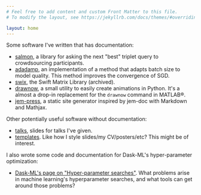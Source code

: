 ```yaml
---
# Feel free to add content and custom Front Matter to this file.
# To modify the layout, see https://jekyllrb.com/docs/themes/#overriding-theme-defaults

layout: home
---
```


Some software I've written that has documentation:

* [salmon], a library for asking the next "best" triplet query to crowdsourcing
  participants.
* [adadamp], an implementation of a method that adapts batch size to model
  quality. This method improves the convergence of SGD.
* [swix], the Swift Matrix Library (archived).
* [drawnow], a small utility to easily create animations in Python. It's a
  almost a drop-in replacement for the `drawnow` command in MATLAB®.
* [jem-press], a static site generator inspired by jem-doc with Markdown and
  Mathjax.


Other potentially useful software without documentation:

* [talks], slides for talks I've given.
* [templates]. Like how I style slides/my CV/posters/etc? This might be of
  interest.

I also wrote some code and documentation for Dask-ML's hyper-parameter
optimization:

* [Dask-ML's page on "Hyper-parameter searches"][daskml]. What problems arise in machine
  learning's hyperparameter searches, and what tools can get around those
  problems?

[daskml]:https://ml.dask.org/hyper-parameter-search.html
[jem-doc]:http://jemdoc.jaboc.net/
[talks]:https://github.com/stsievert/talks
[templates]:https://github.com/stsievert/templates
[salmon]:/salmon
[adadamp]:/adadamp
[swix]:/swix
[drawnow]:/python-drawnow
[jem-press]:/jem-press

